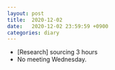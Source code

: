 ```yaml
---
layout: post
title:  2020-12-02
date:   2020-12-02 23:59:59 +0900
categories: diary
---
```


- [Research] sourcing 3 hours
- No meeting Wednesday.
